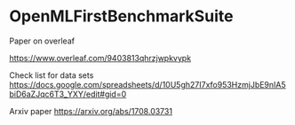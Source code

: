 # OpenMLFirstBenchmarkSuite



Paper on overleaf

https://www.overleaf.com/9403813qhrzjwpkvypk


Check list for data sets
https://docs.google.com/spreadsheets/d/10U5gh27I7xfo953HzmjJbE9nIA5biD6aZJqc6T3_YXY/edit#gid=0


Arxiv paper
https://arxiv.org/abs/1708.03731
